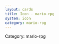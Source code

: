 ```yaml
---
layout: cards
title: Icon - mario-rpg
system: icon
category: mario-rpg
---
```

<div class="alert alert-secondary mb-4"><span class="i18n innerHTML-category">Category: </span><span class="i18n innerHTML-cat-mario-rpg">mario-rpg</span></div>
